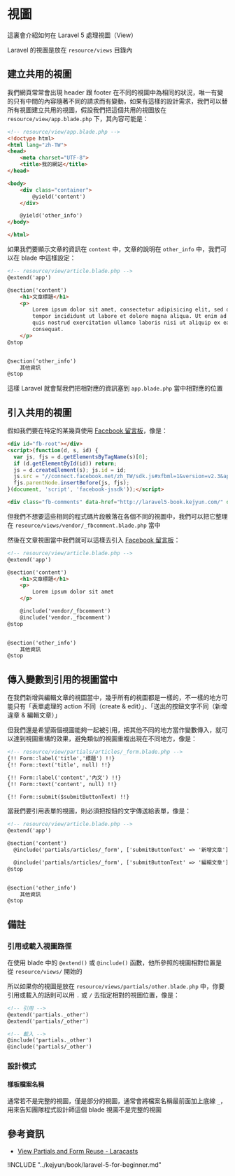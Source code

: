 # 視圖

這裏會介紹如何在 Laravel 5 處理視圖（View）

Laravel 的視圖是放在 `resource/views` 目錄內

## 建立共用的視圖

我們網頁常常會出現 header 跟 footer 在不同的視圖中為相同的狀況，唯一有變的只有中間的內容隨著不同的請求而有變動，如果有這樣的設計需求，我們可以替所有視圖建立共用的視圖，假設我們把這個共用的視圖放在 `resource/view/app.blade.php` 下，其內容可能是：

```html
<!-- resource/view/app.blade.php -->
<!doctype html>
<html lang="zh-TW">
<head>
    <meta charset="UTF-8">
    <title>我的網站</title>
</head>

<body>
    <div class="container">
        @yield('content')
    </div>

    @yield('other_info')
</body>

</html>
```

如果我們要顯示文章的資訊在 `content` 中，文章的說明在 `other_info` 中，我們可以在 blade 中這樣設定：


```html
<!-- resource/view/article.blade.php -->
@extend('app')

@section('content')
    <h1>文章標題</h1>
    <p>
        Lorem ipsum dolor sit amet, consectetur adipisicing elit, sed do eiusmod
        tempor incididunt ut labore et dolore magna aliqua. Ut enim ad minim veniam,
        quis nostrud exercitation ullamco laboris nisi ut aliquip ex ea commodo
        consequat.
    </p>
@stop


@section('other_info')
    其他資訊
@stop
```

這樣 Laravel 就會幫我們把相對應的資訊塞到 `app.blade.php` 當中相對應的位置


## 引入共用的視圖

假如我們要在特定的某幾頁使用 [Facebook 留言板](https://developers.facebook.com/docs/plugins/comments)，像是：

```html
<div id="fb-root"></div>
<script>(function(d, s, id) {
  var js, fjs = d.getElementsByTagName(s)[0];
  if (d.getElementById(id)) return;
  js = d.createElement(s); js.id = id;
  js.src = "//connect.facebook.net/zh_TW/sdk.js#xfbml=1&version=v2.3&appId=12345566";
  fjs.parentNode.insertBefore(js, fjs);
}(document, 'script', 'facebook-jssdk'));</script>

<div class="fb-comments" data-href="http://laravel5-book.kejyun.com/" data-numposts="5" data-colorscheme="light"></div>
```

但我們不想要這些相同的程式碼片段散落在各個不同的視圖中，我們可以把它整理在 `resource/views/vendor/_fbcomment.blade.php` 當中

然後在文章視圖當中我們就可以這樣去引入 [Facebook 留言板](https://developers.facebook.com/docs/plugins/comments)：

```html
<!-- resource/view/article.blade.php -->
@extend('app')

@section('content')
    <h1>文章標題</h1>
    <p>
        Lorem ipsum dolor sit amet
    </p>

    @include('vendor/_fbcomment')
    @include('vendor._fbcomment')
@stop


@section('other_info')
    其他資訊
@stop
```

## 傳入變數到引用的視圖當中

在我們新增與編輯文章的視圖當中，幾乎所有的視圖都是一樣的，不一樣的地方可能只有「表單處理的 action 不同（create & edit）」、「送出的按鈕文字不同（新增違章 & 編輯文章）」

但我們還是希望兩個視圖能夠一起被引用，把其他不同的地方當作變數傳入，就可以達到視圖重構的效果，避免類似的視圖重複出現在不同地方，像是：


```html
<!-- resource/view/partials/articles/_form.blade.php -->
{!! Form::label('title','標題') !!}
{!! Form::text('title', null) !!}

{!! Form::label('content','內文') !!}
{!! Form::text('content', null) !!}

{!! Form::submit($submitButtonText) !!}
```

當我們要引用表單的視圖，則必須把按鈕的文字傳送給表單，像是：


```html
<!-- resource/view/article.blade.php -->
@extend('app')

@section('content')
  @include('partials/articles/_form', ['submitButtonText' => '新增文章'])

  @include('partials/articles/_form', ['submitButtonText' => '編輯文章'])
@stop


@section('other_info')
    其他資訊
@stop
```

## 備註

### 引用或載入視圖路徑

在使用 blade 中的 `@extend()` 或 `@include()` 函數，他所參照的視圖相對位置是從 `resource/views/` 開始的

所以如果你的視圖是放在 `resource/views/partials/other.blade.php` 中，你要引用或載入的話則可以用 `.` 或 `/` 去指定相對的視圖位置，像是：

```html
<!-- 引用 -->
@extend('partials._other')
@extend('partials/_other')

<!-- 載入 -->
@include('partials._other')
@include('partials/_other')
```

### 設計模式

#### 樣板檔案名稱

通常若不是完整的視圖，僅是部分的視圖，通常會將檔案名稱最前面加上底線 `_`，用來告知團隊程式設計師這個 blade 視圖不是完整的視圖

## 參考資訊
* [View Partials and Form Reuse - Laracasts](https://laracasts.com/series/laravel-5-fundamentals/episodes/13)



!INCLUDE "../kejyun/book/laravel-5-for-beginner.md"
